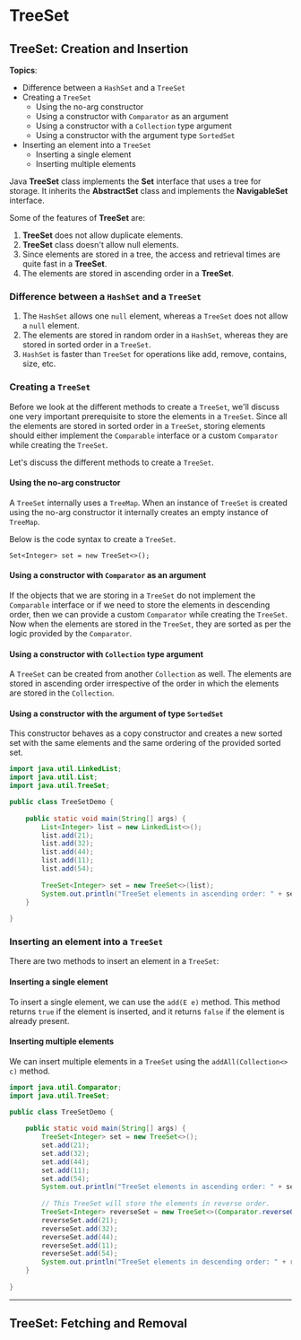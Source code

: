 # TreeSet

## TreeSet: Creation and Insertion

**Topics**:

- Difference between a `HashSet` and a `TreeSet`
- Creating a `TreeSet`
  - Using the no-arg constructor
  - Using a constructor with `Comparator` as an argument
  - Using a constructor with a `Collection` type argument
  - Using a constructor with the argument type `SortedSet`
- Inserting an element into a `TreeSet`
  - Inserting a single element
  - Inserting multiple elements

Java **TreeSet** class implements the **Set** interface that uses a tree for storage.
It inherits the **AbstractSet** class and implements the **NavigableSet** interface.

Some of the features of **TreeSet** are:
1. **TreeSet** does not allow duplicate elements.
2. **TreeSet** class doesn't allow null elements.
3. Since elements are stored in a tree, the access and retrieval times are quite fast in a **TreeSet**.
4. The elements are stored in ascending order in a **TreeSet**.

### Difference between a `HashSet` and a `TreeSet`

1. The `HashSet` allows one `null` element, whereas a `TreeSet` does not allow a `null` element.
2. The elements are stored in random order in a `HashSet`, whereas they are stored in sorted order in a `TreeSet`.
3. `HashSet` is faster than `TreeSet` for operations like add, remove, contains, size, etc.

### Creating a `TreeSet`

Before we look at the different methods to create a `TreeSet`, we'll discuss one very important prerequisite to store the elements in a `TreeSet`.
Since all the elements are stored in sorted order in a `TreeSet`, storing elements should either implement the `Comparable` interface or a custom `Comparator` while creating the `TreeSet`.

Let's discuss the different methods to create a `TreeSet`.

#### Using the no-arg constructor

A `TreeSet` internally uses a `TreeMap`. When an instance of `TreeSet` is created using the no-arg constructor it internally creates an empty instance of `TreeMap`.

Below is the code syntax to create a `TreeSet`.

```
Set<Integer> set = new TreeSet<>();
```

#### Using a constructor with `Comparator` as an argument

If the objects that we are storing in a `TreeSet` do not implement the `Comparable` interface or if we need to store the elements in descending order, then we can provide a custom `Comparator` while creating the `TreeSet`.
Now when the elements are stored in the `TreeSet`, they are sorted as per the logic provided by the `Comparator`.

#### Using a constructor with `Collection` type argument

A `TreeSet` can be created from another `Collection` as well. The elements are stored in ascending order irrespective of the order in which the elements are stored in the `Collection`.

#### Using a constructor with the argument of type `SortedSet`

This constructor behaves as a copy constructor and creates a new sorted set with the same elements and the same ordering of the provided sorted set.

```java
import java.util.LinkedList;
import java.util.List;
import java.util.TreeSet;

public class TreeSetDemo {
    
    public static void main(String[] args) {
        List<Integer> list = new LinkedList<>();
        list.add(21);
        list.add(32);
        list.add(44);
        list.add(11);
        list.add(54);
        
        TreeSet<Integer> set = new TreeSet<>(list);
        System.out.println("TreeSet elements in ascending order: " + set);
    }
    
}
```

### Inserting an element into a `TreeSet`

There are two methods to insert an element in a `TreeSet`:

#### Inserting a single element

To insert a single element, we can use the `add(E e)` method.
This method returns `true` if the element is inserted, and it returns `false` if the element is already present.

#### Inserting multiple elements

We can insert multiple elements in a `TreeSet` using the `addAll(Collection<> c)` method.

```java
import java.util.Comparator;
import java.util.TreeSet;

public class TreeSetDemo {
    
    public static void main(String[] args) {
        TreeSet<Integer> set = new TreeSet<>();
        set.add(21);
        set.add(32);
        set.add(44);
        set.add(11);
        set.add(54);
        System.out.println("TreeSet elements in ascending order: " + set);
        
        // This TreeSet will store the elements in reverse order.
        TreeSet<Integer> reverseSet = new TreeSet<>(Comparator.reverseOrder());
        reverseSet.add(21);
        reverseSet.add(32);
        reverseSet.add(44);
        reverseSet.add(11);
        reverseSet.add(54);
        System.out.println("TreeSet elements in descending order: " + reverseSet);
    }
    
}
```

---

## TreeSet: Fetching and Removal


